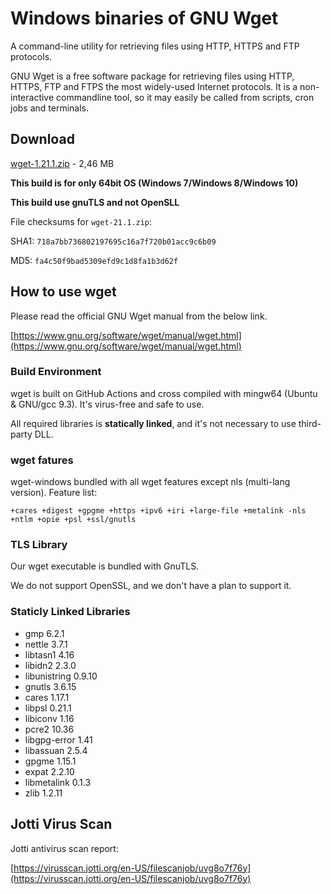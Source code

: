 # Windows binaries of GNU Wget

A command-line utility for retrieving files using HTTP, HTTPS and FTP protocols.

GNU Wget is a free software package for retrieving files using HTTP, HTTPS, FTP
and FTPS the most widely-used Internet protocols. It is a non-interactive commandline tool,
so it may easily be called from scripts, cron jobs and terminals.

## Download

[wget-1.21.1.zip](https://github.com/webfolderio/wget-windows/releases/download/1.21.1/wget-1.21.1.zip) - 2,46 MB

__This build is for only 64bit OS (Windows 7/Windows 8/Windows 10)__

__This build use gnuTLS and not OpenSLL__

File checksums for `wget-21.1.zip`:

SHA1: `718a7bb736802197695c16a7f720b01acc9c6b09`

MD5: `fa4c50f9bad5309efd9c1d8fa1b3d62f`

## How to use wget

Please read the official GNU Wget manual from the below link.

[https://www.gnu.org/software/wget/manual/wget.html](https://www.gnu.org/software/wget/manual/wget.html)

### Build Environment

wget is built on GitHub Actions and cross compiled with mingw64 (Ubuntu & GNU/gcc 9.3). It's virus-free and safe to use.

All required libraries is **statically linked**, and it's not necessary to use third-party DLL.


### wget fatures

wget-windows bundled with all wget features except nls (multi-lang version).
Feature list:

`+cares +digest +gpgme +https +ipv6 +iri +large-file +metalink -nls +ntlm +opie +psl +ssl/gnutls`

### TLS Library

Our wget executable is bundled with GnuTLS.

We do not support OpenSSL, and we don't have a plan to support it.

### Staticly Linked Libraries

* gmp 6.2.1
* nettle 3.7.1
* libtasn1 4.16
* libidn2 2.3.0
* libunistring 0.9.10
* gnutls 3.6.15
* cares 1.17.1
* libpsl 0.21.1
* libiconv 1.16
* pcre2 10.36
* libgpg-error 1.41
* libassuan 2.5.4
* gpgme 1.15.1
* expat 2.2.10
* libmetalink 0.1.3
* zlib 1.2.11

## Jotti Virus Scan

Jotti antivirus scan report:

[https://virusscan.jotti.org/en-US/filescanjob/uvg8o7f76y](https://virusscan.jotti.org/en-US/filescanjob/uvg8o7f76y)
